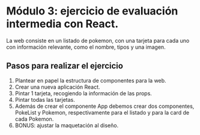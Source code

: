 # Módulo 3: ejercicio de evaluación intermedia con React.

La web consiste en un listado de pokemon, con una tarjeta para cada uno con información relevante, como el nombre, tipos y una imagen. 

## Pasos para realizar el ejercicio
1. Plantear en papel la estructura de componentes para la web.
2. Crear una nueva aplicación React.
3. Pintar 1 tarjeta, recogiendo la información de las props.
4. Pintar todas las tarjetas.
5. Además de crear el componente App debemos crear dos componentes, PokeList y Pokemon,
respectivamente para el listado y para la card de cada Pokemon.
6. BONUS: ajustar la maquetación al diseño.